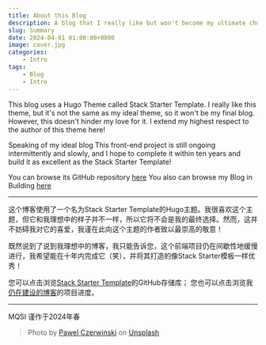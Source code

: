 ```yaml
---
title: About this Blog
description: A blog that I really like but won't become my ultimate choice.
slug: Summary
date: 2024-04-01 01:00:00+0800
image: cover.jpg
categories:
    - Intro
tags:
    - Blog
    - Intro
---
```


This blog uses a Hugo Theme called Stack Starter Template. I really like this theme, but it's not the same as my ideal theme, so it won't be my final blog. However, this doesn't hinder my love for it. I extend my highest respect to the author of this theme here!

Speaking of my ideal blog This front-end project is still ongoing intermittently and slowly, and I hope to complete it within ten years and build it as excellent as the Stack Starter Template!

You can browse its GitHub repository [here](https://github.com/CaiJimmy/hugo-theme-stack-starter)
You also can browse my Blog in Building [here](https://github.com/X-MQSI/)

****************

这个博客使用了一个名为Stack Starter Template的Hugo主题。我很喜欢这个主题，但它和我理想中的样子并不一样，所以它将不会是我的最终选择。然而，这并不妨碍我对它的喜爱，我谨在此向这个主题的作者致以最崇高的敬意！

既然说到了说到我理想中的博客，我只能告诉您，这个前端项目仍在间歇性地缓慢进行，我希望能在十年内完成它（笑），并将其打造的像Stack Starter模板一样优秀！

您可以点击浏览[Stack Starter Template](https://github.com/CaiJimmy/hugo-theme-stack-starter)的GitHub存储库；
您也可以点击浏览我[仍在建设的博客](https://github.com/X-MQSI/)的项目进度。

****************
MQSI
谨作于2024年春

> Photo by [Pawel Czerwinski](https://unsplash.com/@pawel_czerwinski) on [Unsplash](https://unsplash.com/)

